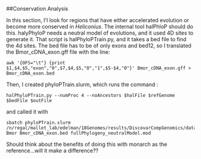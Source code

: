 ##Conservation Analysis

In this section, I'l look for regions that have either accelerated evolution or become more conserved in *Heliconius*. The internal tool halPhloP should do this. halyPhyloP needs a neutral model of evolutions, and it used 4D sites to generate it. That script is halPhyloPTrain.py, and it takes a bed file to find the 4d sites. The bed file has to be of only exons and bed12, so I translated the Bmor_cDNA_exon.gff file with the line:
```shell
awk '{OFS="\t"} {print $1,$4,$5,"exon","0",$7,$4,$5,"0","1",$5-$4,"0"}' Bmor_cDNA_exon.gff > Bmor_cDNA_exon.bed
```
Then, I created phyloPTrain.slurm, which runs the command :
```
halPhyloPTrain.py --numProc 4 --noAncestors $halFile $refGenome $bedFile $outFile
```
and called it with
```
sbatch phyloPTrain.slurm /n/regal/mallet_lab/edelman/18Genomes/results/DiscovarCompGenomics/data/finalAssemblies_highQual_1kbFilter_161101.hal Bmor Bmor_cDNA_exon.bed fullPhylogeny_neutralModel.mod
```
Should think about the benefits of doing this with monarch as the reference...will it make a difference??
